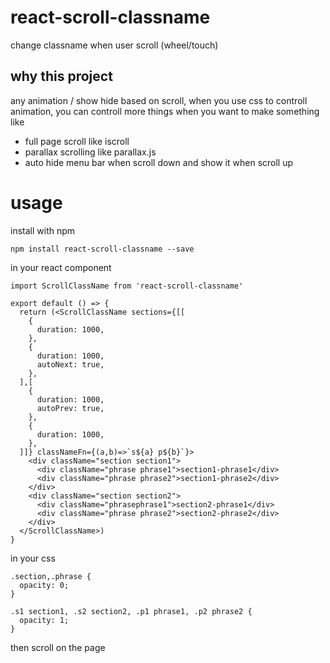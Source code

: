# react-scroll-classname

change classname when user scroll (wheel/touch)

## why this project

any animation / show hide based on scroll, when you use css to controll animation, you can controll more things when you want to make something like

- full page scroll like iscroll
- parallax scrolling like parallax.js
- auto hide menu bar when scroll down and show it when scroll up

# usage

install with npm 

```
npm install react-scroll-classname --save
```

in your react component

```
import ScrollClassName from 'react-scroll-classname'

export default () => {
  return (<ScrollClassName sections={[[
    {
      duration: 1000,
    },
    {
      duration: 1000,
      autoNext: true,
    },
  ],[
    {
      duration: 1000,
      autoPrev: true,
    },
    {
      duration: 1000,
    },
  ]]} classNameFn={(a,b)=>`s${a} p${b}`}>
    <div className="section section1">
      <div className="phrase phrase1">section1-phrase1</div>
      <div className="phrase phrase2">section1-phrase2</div>
    </div>
    <div className="section section2">
      <div className="phrasephrase1">section2-phrase1</div>
      <div className="phrase phrase2">section2-phrase2</div>
    </div>
  </ScrollClassName>)
}

```

in your css

```
.section,.phrase {
  opacity: 0;
}

.s1 section1, .s2 section2, .p1 phrase1, .p2 phrase2 {
  opacity: 1;
}

```

then scroll on the page